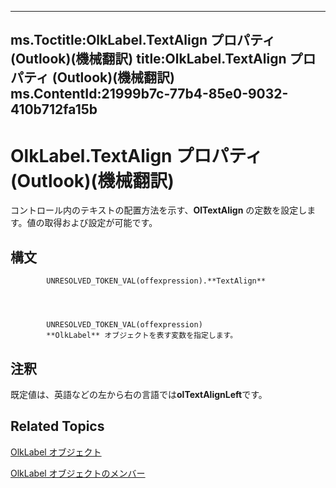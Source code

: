 

---
ms.Toctitle:OlkLabel.TextAlign プロパティ (Outlook)(機械翻訳)
title:OlkLabel.TextAlign プロパティ (Outlook)(機械翻訳)
ms.ContentId:21999b7c-77b4-85e0-9032-410b712fa15b
---
# OlkLabel.TextAlign プロパティ (Outlook)(機械翻訳)




コントロール内のテキストの配置方法を示す、**OlTextAlign** の定数を設定します。値の取得および設定が可能です。

## 構文

            UNRESOLVED_TOKEN_VAL(offexpression).**TextAlign**




            UNRESOLVED_TOKEN_VAL(offexpression)
            **OlkLabel** オブジェクトを表す変数を指定します。



## 注釈
既定値は、英語などの左から右の言語では**olTextAlignLeft**です。



## Related Topics

[OlkLabel オブジェクト](52e5bbb2-4b22-f308-d5d4-1a1eafad2f48.md)

[OlkLabel オブジェクトのメンバー](fdab75ca-86a1-d3c3-b60c-b4dc3267cd6c.md)





